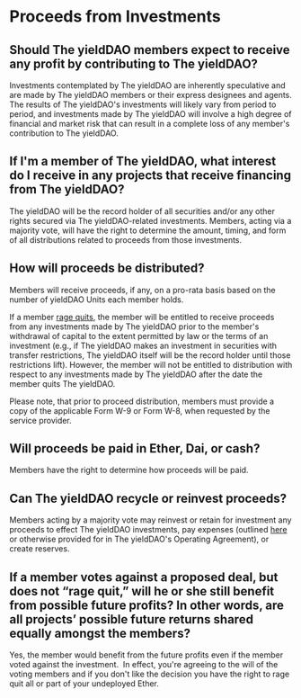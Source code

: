 # Proceeds from Investments

## Should The yieldDAO members expect to receive any profit by contributing to The yieldDAO?

Investments contemplated by The yieldDAO are inherently speculative and are made by The yieldDAO members or their express designees and agents. The results of The yieldDAO's investments will likely vary from period to period, and investments made by The yieldDAO will involve a high degree of financial and market risk that can result in a complete loss of any member's contribution to The yieldDAO.

## If I'm a member of The yieldDAO, what interest do I receive in any projects that receive financing from The yieldDAO?

The yieldDAO will be the record holder of all securities and/or any other rights secured via The yieldDAO-related investments. Members, acting via a majority vote, will have the right to determine the amount, timing, and form of all distributions related to proceeds from those investments.

## How will proceeds be distributed?

Members will receive proceeds, if any, on a pro-rata basis based on the number of yieldDAO Units each member holds.

If a member [rage quits](/RageQuitting), the member will be entitled to receive proceeds from any investments made by The yieldDAO prior to the member's withdrawal of capital to the extent permitted by law or the terms of an investment (e.g., if The yieldDAO makes an investment in securities with transfer restrictions, The yieldDAO itself will be the record holder until those restrictions lift). However, the member will not be entitled to distribution with respect to any investments made by The yieldDAO after the date the member quits The yieldDAO.

Please note, that prior to proceed distribution, members must provide a copy of the applicable Form W-9 or Form W-8, when requested by the service provider.

## Will proceeds be paid in Ether, Dai, or cash?

Members have the right to determine how proceeds will be paid.

## Can The yieldDAO recycle or reinvest proceeds?

Members acting by a majority vote may reinvest or retain for investment any proceeds to effect The yieldDAO investments, pay expenses (outlined [here](/FeesExpensesCarry) or otherwise provided for in The yieldDAO's Operating Agreement), or create reserves.

## If a member votes against a proposed deal, but does not “rage quit,” will he or she still benefit from possible future profits? In other words, are all projects’ possible future returns shared equally amongst the members?

Yes, the member would benefit from the future profits even if the member voted against the investment.  In effect, you're agreeing to the will of the voting members and if you don't like the decision you have the right to rage quit all or part of your undeployed Ether.
